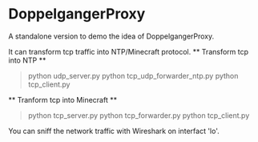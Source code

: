 # DoppelgangerProxy
A standalone version to demo the idea of DoppelgangerProxy.

It can transform tcp traffic into NTP/Minecraft protocol.
** Transform tcp into NTP **
> python udp_server.py
> python tcp_udp_forwarder_ntp.py
> python tcp_client.py

** Tranform tcp into Minecraft **
> python tcp_server.py
> python tcp_forwarder.py
> python tcp_client.py

You can sniff the network traffic with Wireshark on interfact 'lo'.
